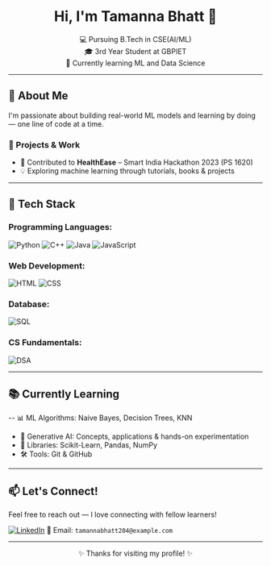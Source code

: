 <h1 align="center">Hi, I'm Tamanna Bhatt 👋</h1>
<p align="center">
💻 Pursuing B.Tech in CSE(AI/ML) <br>
🎓 3rd Year Student at GBPIET<br>
🌱 Currently learning ML and Data Science
</p>

---

## 🌟 About Me

I'm passionate about building real-world ML models and learning by doing — one line of code at a time.

### 🔧 Projects & Work
- 🏥 Contributed to **HealthEase** – Smart India Hackathon 2023 (PS 1620)
- 💡 Exploring machine learning through tutorials, books & projects

---

## 🧰 Tech Stack

### Programming Languages:
![Python](https://img.shields.io/badge/-Python-181717?style=flat&logo=python)
![C++](https://img.shields.io/badge/-C++-00599C?style=flat&logo=c%2b%2b)
![Java](https://img.shields.io/badge/-Java-007396?style=flat&logo=java)
![JavaScript](https://img.shields.io/badge/-JavaScript-F7DF1E?style=flat&logo=javascript)

### Web Development:
![HTML](https://img.shields.io/badge/-HTML5-E34F26?style=flat&logo=html5)
![CSS](https://img.shields.io/badge/-CSS3-1572B6?style=flat&logo=css3)

### Database:
![SQL](https://img.shields.io/badge/-SQL-4479A1?style=flat&logo=mysql)

### CS Fundamentals:
![DSA](https://img.shields.io/badge/-DSA-black?style=flat)

---

## 📚 Currently Learning

-- 📊 ML Algorithms: Naive Bayes, Decision Trees, KNN
- 🤖 Generative AI: Concepts, applications & hands-on experimentation
- 🔧 Libraries: Scikit-Learn, Pandas, NumPy
- 🛠️ Tools: Git & GitHub

---

## 📫 Let's Connect!

Feel free to reach out — I love connecting with fellow learners!

[![LinkedIn](https://img.shields.io/badge/-LinkedIn-blue?style=flat&logo=linkedin)](https://www.linkedin.com/in/tamanna-bhatt-6335632a6) 
📧 Email: `tamannabhatt204@example.com` 

---

<p align="center">✨ Thanks for visiting my profile! ✨</p>

